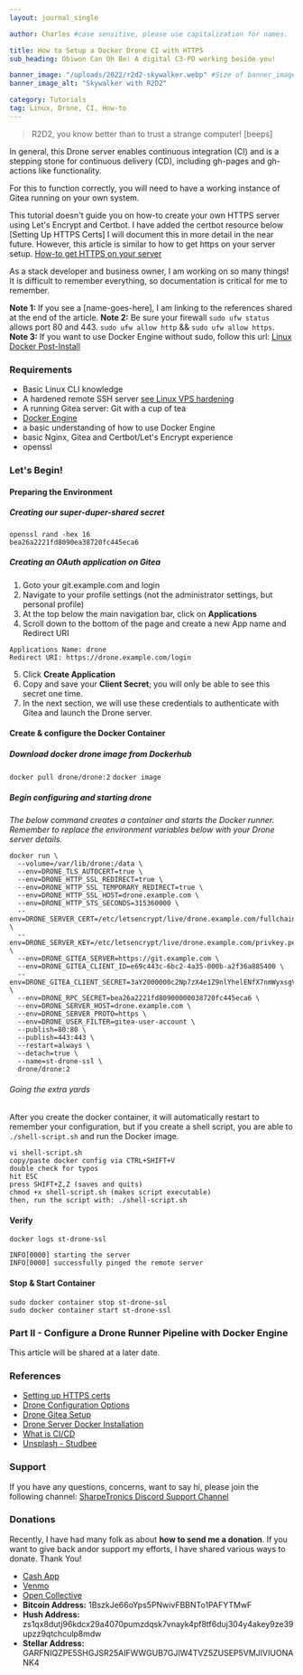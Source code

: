 ```yaml
---
layout: journal_single

author: Charles #case sensitive, please use capitalization for names.

title: How to Setup a Docker Drone CI with HTTPS
sub_heading: Obiwon Can Oh Be! A digital C3-PO working beside you!

banner_image: "/uploads/2022/r2d2-skywalker.webp" #Size of banner_image 840x473
banner_image_alt: "Skywalker with R2D2"

category: Tutorials
tag: Linux, Drone, CI, How-to
---
```


> R2D2, you know better than to trust a strange computer! [beeps]

In general, this Drone server enables continuous integration (CI) and is a stepping stone for continuous delivery (CD), including gh-pages and gh-actions like functionality.

For this to function correctly, you will need to have a working instance of Gitea running on your own system.

This tutorial doesn't guide you on how-to create your own HTTPS server using Let's Encrypt and Certbot. I have added the certbot resource below [Setting Up HTTPS Certs] I will document this in more detail in the near future. However, this article is similar to how to get https on your server setup.
[How-to get HTTPS on your server](https://sharpetronics.com/blog/tutorials/2021/12/27/setup-nginx-https-web-server-with-lets-encrypt-plus-strapi-4.0-headless-cms/)

As a stack developer and business owner, I am working on so many things! It is difficult to remember everything, so documentation is critical for me to remember.

**Note 1:** If you see a [name-goes-here], I am linking to the references shared at the end of the article.
**Note 2:** Be sure your firewall `sudo ufw status` allows port 80 and 443. `sudo ufw allow http` && `sudo ufw allow https`.
**Note 3:** If you want to use Docker Engine without sudo, follow this url: [Linux Docker Post-Install](https://docs.docker.com/engine/install/linux-postinstall/)

### Requirements
- Basic Linux CLI knowledge
- A hardened remote SSH server [see Linux VPS hardening](https://sharpetronics.com/blog/tutorials/2021/07/26/linux-vps-hardening-init/)
- A running Gitea server: Git with a cup of tea
- [Docker Engine](https://docs.docker.com/engine/install/)
- a basic understanding of how to use Docker Engine
- basic Nginx, Gitea and Certbot/Let's Encrypt experience
- openssl

### Let's Begin!

#### Preparing the Environment

##### Creating our super-duper-shared secret
```
openssl rand -hex 16
bea26a2221fd8090ea38720fc445eca6
```

##### Creating an OAuth application on Gitea
1. Goto your git.example.com and login
2. Navigate to your profile settings (not the administrator settings, but personal profile)
3. At the top below the main navigation bar, click on **Applications**
4. Scroll down to the bottom of the page and create a new App name and Redirect URI
```
Applications Name: drone
Redirect URI: https://drone.example.com/login
```
5. Click **Create Application**
6. Copy and save your **Client Secret**; you will only be able to see this secret one time.
7. In the next section, we will use these credentials to authenticate with Gitea and launch the Drone server.

#### Create & configure the Docker Container

##### Download docker drone image from Dockerhub
`docker pull drone/drone:2`
`docker image`

##### Begin configuring and starting drone

*The below command creates a container and starts the Docker runner. Remember to replace the environment variables below with your Drone server details.*
```
docker run \
  --volume=/var/lib/drone:/data \
  --env=DRONE_TLS_AUTOCERT=true \
  --env=DRONE_HTTP_SSL_REDIRECT=true \
  --env=DRONE_HTTP_SSL_TEMPORARY_REDIRECT=true \
  --env=DRONE_HTTP_SSL_HOST=drone.example.com \
  --env=DRONE_HTTP_STS_SECONDS=315360000 \
  --env=DRONE_SERVER_CERT=/etc/letsencrypt/live/drone.example.com/fullchain.pem \
  --env=DRONE_SERVER_KEY=/etc/letsencrypt/live/drone.example.com/privkey.pem \
  --env=DRONE_GITEA_SERVER=https://git.example.com \
  --env=DRONE_GITEA_CLIENT_ID=e69c443c-6bc2-4a35-000b-a2f36a885400 \
  --env=DRONE_GITEA_CLIENT_SECRET=3aY2000000c2Np7zX4e1Z9nlYhelENfX7nmWyxsgVixRg \
  --env=DRONE_RPC_SECRET=bea26a2221fd80900000038720fc445eca6 \
  --env=DRONE_SERVER_HOST=drone.example.com \
  --env=DRONE_SERVER_PROTO=https \
  --env=DRONE_USER_FILTER=gitea-user-account \
  --publish=80:80 \
  --publish=443:443 \
  --restart=always \
  --detach=true \
  --name=st-drone-ssl \
  drone/drone:2
 ```

###### Going the extra yards
After you create the docker container, it will automatically restart to remember your configuration, but if you create a shell script, you are able to `./shell-script.sh` and run the Docker image.

```
vi shell-script.sh
copy/paste docker config via CTRL+SHIFT+V
double check for typos
hit ESC
press SHIFT+Z,Z (saves and quits)
chmod +x shell-script.sh (makes script executable)
then, run the script with: ./shell-script.sh
```

#### Verify
```
docker logs st-drone-ssl

INFO[0000] starting the server
INFO[0000] successfully pinged the remote server
```

#### Stop & Start Container
```
sudo docker container stop st-drone-ssl
sudo docker container start st-drone-ssl
```

### Part II - Configure a Drone Runner Pipeline with Docker Engine

This article will be shared at a later date.

### References

- [Setting up HTTPS certs](https://certbot.eff.org/instructions)
- [Drone Configuration Options](https://docs.drone.io/server/reference/)
- [Drone Gitea Setup](https://docs.drone.io/server/provider/gitea/)
- [Drone Server Docker Installation](https://docs.drone.io/server/provider/gitea/)
- [What is CI/CD](https://www.infoworld.com/article/3271126/what-is-cicd-continuous-integration-and-continuous-delivery-explained.html)
- [Unsplash - Studbee](https://unsplash.com/@studbee)

### Support

If you have any questions, concerns, want to say hi, please join the following channel: [SharpeTronics Discord Support Channel](https://discord.gg/HQcvr2JBQv)

### Donations
Recently, I have had many folk as about **how to send me a donation**. If you want to give back andor support my efforts, I have shared various ways to donate. Thank You!

- [Cash App](https://cash.app/$sharpeee)
- [Venmo](https://account.venmo.com/u/seabeeess)
- [Open Collective](https://opencollective.com/sharpetronics)
- **Bitcoin Address:** 1BszkJe66oYps5PNwivFBBNTo1PAFYTMwF
- **Hush Address:** zs1qx8dutj96kdcx29a4070pumzdqsk7vnayk4pf8tf6duj304y4akey9ze39upzz9qtchculp8mdw
- **Stellar Address:** GARFNIQZPE5SHGJSR25AIFWWGUB7GJIW4TVZ5ZUSEP5VMJIVIUONANK4
